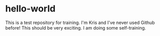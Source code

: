 # hello-world
This is a test repository for training.
I'm Kris and I've never used Github before! This should be very exciting.
I am doing some self-training.

